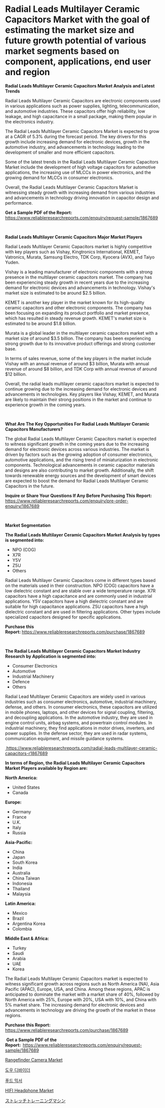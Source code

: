 <p><h1>Radial Leads Multilayer Ceramic Capacitors Market with the goal of estimating the market size and future growth potential of various market segments based on component, applications, end user and region</h1></p><p><strong>Radial Leads Multilayer Ceramic Capacitors Market Analysis and Latest Trends</strong></p>
<p><p>Radial Leads Multilayer Ceramic Capacitors are electronic components used in various applications such as power supplies, lighting, telecommunication, and automotive industries. These capacitors offer high reliability, low leakage, and high capacitance in a small package, making them popular in the electronics industry.</p><p>The Radial Leads Multilayer Ceramic Capacitors Market is expected to grow at a CAGR of 5.3% during the forecast period. The key drivers for this growth include increasing demand for electronic devices, growth in the automotive industry, and advancements in technology leading to the development of smaller and more efficient capacitors.</p><p>Some of the latest trends in the Radial Leads Multilayer Ceramic Capacitors Market include the development of high voltage capacitors for automotive applications, the increasing use of MLCCs in power electronics, and the growing demand for MLCCs in consumer electronics.</p><p>Overall, the Radial Leads Multilayer Ceramic Capacitors Market is witnessing steady growth with increasing demand from various industries and advancements in technology driving innovation in capacitor design and performance.</p></p>
<p><strong>Get a Sample PDF of the Report:&nbsp;</strong> <a href="https://www.reliableresearchreports.com/enquiry/request-sample/1867689">https://www.reliableresearchreports.com/enquiry/request-sample/1867689</a></p>
<p>&nbsp;</p>
<p><strong>Radial Leads Multilayer Ceramic Capacitors Major Market Players</strong></p>
<p><p>Radial Leads Multilayer Ceramic Capacitors market is highly competitive with key players such as Vishay, Kingtronics International, KEMET, Vatronics, Murata, Samsung Electro, TDK Corp, Kyocera (AVX), and Taiyo Yuden. </p><p>Vishay is a leading manufacturer of electronic components with a strong presence in the multilayer ceramic capacitors market. The company has been experiencing steady growth in recent years due to the increasing demand for electronic devices and advancements in technology. Vishay's market size is estimated to be around $2.5 billion.</p><p>KEMET is another key player in the market known for its high-quality ceramic capacitors and other electronic components. The company has been focusing on expanding its product portfolio and market presence, which has resulted in steady revenue growth. KEMET's market size is estimated to be around $1.8 billion.</p><p>Murata is a global leader in the multilayer ceramic capacitors market with a market size of around $3.5 billion. The company has been experiencing strong growth due to its innovative product offerings and strong customer base.</p><p>In terms of sales revenue, some of the key players in the market include Vishay with an annual revenue of around $3 billion, Murata with annual revenue of around $8 billion, and TDK Corp with annual revenue of around $12 billion.</p><p>Overall, the radial leads multilayer ceramic capacitors market is expected to continue growing due to the increasing demand for electronic devices and advancements in technologies. Key players like Vishay, KEMET, and Murata are likely to maintain their strong positions in the market and continue to experience growth in the coming years.</p></p>
<p>&nbsp;</p>
<p><strong>What Are The Key Opportunities For Radial Leads Multilayer Ceramic Capacitors Manufacturers?</strong></p>
<p><p>The global Radial Leads Multilayer Ceramic Capacitors market is expected to witness significant growth in the coming years due to the increasing demand for electronic devices across various industries. The market is driven by factors such as the growing adoption of consumer electronics, automotive applications, and the rising trend of miniaturization in electronic components. Technological advancements in ceramic capacitor materials and designs are also contributing to market growth. Additionally, the shift towards renewable energy sources and the development of smart devices are expected to boost the demand for Radial Leads Multilayer Ceramic Capacitors in the future.</p></p>
<p><strong>Inquire or Share Your Questions If Any Before Purchasing This Report:</strong> <a href="https://www.reliableresearchreports.com/enquiry/pre-order-enquiry/1867689">https://www.reliableresearchreports.com/enquiry/pre-order-enquiry/1867689</a></p>
<p>&nbsp;</p>
<p><strong>Market Segmentation</strong></p>
<p><strong>The Radial Leads Multilayer Ceramic Capacitors Market Analysis by types is segmented into:</strong></p>
<p><ul><li>NPO (COG)</li><li>X7R</li><li>Y5V</li><li>Z5U</li><li>Others</li></ul></p>
<p><p>Radial Leads Multilayer Ceramic Capacitors come in different types based on the materials used in their construction. NPO (COG) capacitors have a low dielectric constant and are stable over a wide temperature range. X7R capacitors have a high capacitance and are commonly used in industrial applications. Y5V capacitors have a high dielectric constant and are suitable for high capacitance applications. Z5U capacitors have a high dielectric constant and are used in filtering applications. Other types include specialized capacitors designed for specific applications.</p></p>
<p><strong>Purchase this Report:&nbsp;</strong><a href="https://www.reliableresearchreports.com/purchase/1867689">https://www.reliableresearchreports.com/purchase/1867689</a></p>
<p>&nbsp;</p>
<p><strong>The Radial Leads Multilayer Ceramic Capacitors Market Industry Research by Application is segmented into:</strong></p>
<p><ul><li>Consumer Electronics</li><li>Automotive</li><li>Industrial Machinery</li><li>Defence</li><li>Others</li></ul></p>
<p><p>Radial Lead Multilayer Ceramic Capacitors are widely used in various industries such as consumer electronics, automotive, industrial machinery, defense, and others. In consumer electronics, these capacitors are utilized in mobile phones, laptops, and other devices for signal coupling, filtering, and decoupling applications. In the automotive industry, they are used in engine control units, airbag systems, and powertrain control modules. In industrial machinery, they find applications in motor drives, inverters, and power supplies. In the defense sector, they are used in radar systems, communication equipment, and missile guidance systems.</p></p>
<p><a href="https://www.reliableresearchreports.com/radial-leads-multilayer-ceramic-capacitors-r1867689">&nbsp;https://www.reliableresearchreports.com/radial-leads-multilayer-ceramic-capacitors-r1867689</a></p>
<p><strong>In terms of Region, the Radial Leads Multilayer Ceramic Capacitors Market Players available by Region are:</strong></p>
<p>
    <p> <strong> North America: </strong>
        <ul>
            <li>United States</li>
            <li>Canada</li>
        </ul>
        </p> 
    <p> <strong> Europe: </strong>
        <ul>
            <li>Germany</li>
            <li>France</li>
            <li>U.K.</li>
            <li>Italy</li>
            <li>Russia</li>
        </ul>
        </p> 
    <p> <strong> Asia-Pacific: </strong>
        <ul>
            <li>China</li>
            <li>Japan</li>
            <li>South Korea</li>
            <li>India</li>
            <li>Australia</li>
            <li>China Taiwan</li>
            <li>Indonesia</li>
            <li>Thailand</li>
            <li>Malaysia</li>
        </ul>
        </p> 
    <p> <strong> Latin America: </strong>
        <ul>
            <li>Mexico</li>
            <li>Brazil</li>
            <li>Argentina Korea</li>
            <li>Colombia</li>
        </ul>
        </p> 
    <p> <strong> Middle East & Africa: </strong>
        <ul>
            <li>Turkey</li>
            <li>Saudi</li>
            <li>Arabia</li>
            <li>UAE</li>
            <li>Korea</li>
        </ul>
    </p>
    </p>
<p><p>The Radial Leads Multilayer Ceramic Capacitors market is expected to witness significant growth across regions such as North America (NA), Asia Pacific (APAC), Europe, USA, and China. Among these regions, APAC is anticipated to dominate the market with a market share of 40%, followed by North America with 25%, Europe with 20%, USA with 10%, and China with 5% market share. The increasing demand for electronic devices and advancements in technology are driving the growth of the market in these regions.</p></p>
<p><strong>Purchase this Report: </strong><a href="https://www.reliableresearchreports.com/purchase/1867689">https://www.reliableresearchreports.com/purchase/1867689</a></p>
<p>&nbsp;<strong>Get a Sample PDF of the Report:&nbsp;&nbsp;</strong><a href="https://www.reliableresearchreports.com/enquiry/request-sample/1867689">https://www.reliableresearchreports.com/enquiry/request-sample/1867689</a></p>
<p><strong></strong></p>
<p><p><a href="https://github.com/jsmusil/Market-Research-Report-List-4/blob/main/rangefinder-camera-market.md">Rangefinder Camera Market</a></p><p><a href="https://github.com/camron674/Market-Research-Report-List-1/blob/main/5417978158177.md">도우 디바이더</a></p><p><a href="https://github.com/ROBERTS65DAVID/Market-Research-Report-List-1/blob/main/3705798158178.md">푸드 믹서</a></p><p><a href="https://github.com/yemakinde/Market-Research-Report-List-3/blob/main/hifi-headphone-market.md">HIFI Headphone Market</a></p><p><a href="https://github.com/DayanaRunolfsdottir/Market-Research-Report-List-1/blob/main/3613591148729.md">ストレッチトレーニングマシン</a></p></p>